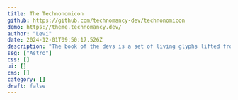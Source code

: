 ```yaml
---
title: The Technonomicon
github: https://github.com/technomancy-dev/technonomicon
demo: https://theme.technomancy.dev/
author: "Levi"
date: 2024-12-01T09:50:17.526Z
description: "The book of the devs is a set of living glyphs lifted from demonic literature and religious texts."
ssg: ["Astro"]
css: []
ui: []
cms: []
category: []
draft: false
---
```

